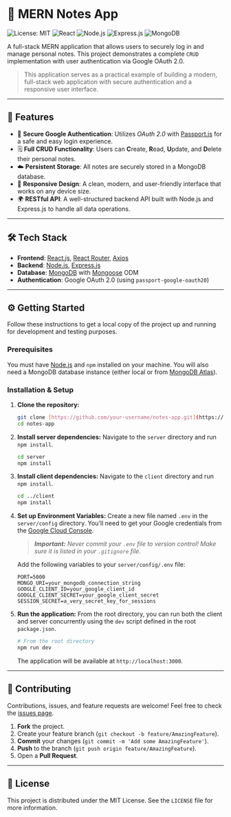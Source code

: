 # 📝 MERN Notes App

![License: MIT](https://img.shields.io/badge/License-MIT-yellow.svg)
![React](https://img.shields.io/badge/React-20232A?style=for-the-badge&logo=react&logoColor=61DAFB)
![Node.js](https://img.shields.io/badge/Node.js-339933?style=for-the-badge&logo=nodedotjs&logoColor=white)
![Express.js](https://img.shields.io/badge/Express.js-000000?style=for-the-badge&logo=express&logoColor=white)
![MongoDB](https://img.shields.io/badge/MongoDB-47A248?style=for-the-badge&logo=mongodb&logoColor=white)

A full-stack MERN application that allows users to securely log in and manage personal notes. This project demonstrates a complete `CRUD` implementation with user authentication via Google OAuth 2.0.

> This application serves as a practical example of building a modern, full-stack web application with secure authentication and a responsive user interface.



***

## 🚀 Features

* 🔐 **Secure Google Authentication**: Utilizes *OAuth 2.0* with [Passport.js](http.www.passportjs.org/) for a safe and easy login experience.
* 🗒️ **Full CRUD Functionality**: Users can **C**reate, **R**ead, **U**pdate, and **D**elete their personal notes.
* ☁️ **Persistent Storage**: All notes are securely stored in a MongoDB database.
* 📱 **Responsive Design**: A clean, modern, and user-friendly interface that works on any device size.
* 🌍 **RESTful API**: A well-structured backend API built with Node.js and Express.js to handle all data operations.

***

## 🛠️ Tech Stack

* **Frontend**: [React.js](https://react.dev/), [React Router](https://reactrouter.com/), [Axios](https://axios-http.com/)
* **Backend**: [Node.js](https://nodejs.org/), [Express.js](https://expressjs.com/)
* **Database**: [MongoDB](https://www.mongodb.com/) with [Mongoose](https://mongoosejs.com/) ODM
* **Authentication**: Google OAuth 2.0 (using `passport-google-oauth20`)

***

## ⚙️ Getting Started

Follow these instructions to get a local copy of the project up and running for development and testing purposes.

### Prerequisites

You must have [Node.js](https://nodejs.org/) and `npm` installed on your machine. You will also need a MongoDB database instance (either local or from [MongoDB Atlas](https://www.mongodb.com/cloud/atlas)).

### Installation & Setup

1.  **Clone the repository:**
    ```bash
    git clone [https://github.com/your-username/notes-app.git](https://github.com/your-username/notes-app.git)
    cd notes-app
    ```

2.  **Install server dependencies:**
    Navigate to the `server` directory and run `npm install`.
    ```bash
    cd server
    npm install
    ```

3.  **Install client dependencies:**
    Navigate to the `client` directory and run `npm install`.
    ```bash
    cd ../client
    npm install
    ```

4.  **Set up Environment Variables:**
    Create a new file named `.env` in the `server/config` directory. You'll need to get your Google credentials from the [Google Cloud Console](https://console.cloud.google.com/).

    > ***Important:*** *Never commit your `.env` file to version control! Make sure it is listed in your `.gitignore` file.*

    Add the following variables to your `server/config/.env` file:
    ```env
    PORT=5000
    MONGO_URI=your_mongodb_connection_string
    GOOGLE_CLIENT_ID=your_google_client_id
    GOOGLE_CLIENT_SECRET=your_google_client_secret
    SESSION_SECRET=a_very_secret_key_for_sessions
    ```

5.  **Run the application:**
    From the root directory, you can run both the client and server concurrently using the `dev` script defined in the root `package.json`.
    ```bash
    # From the root directory
    npm run dev
    ```
    The application will be available at `http://localhost:3000`.

***

## 🤝 Contributing

Contributions, issues, and feature requests are welcome! Feel free to check the [issues page](https://github.com/your-username/notes-app/issues).

1.  **Fork** the project.
2.  Create your feature branch (`git checkout -b feature/AmazingFeature`).
3.  **Commit** your changes (`git commit -m 'Add some AmazingFeature'`).
4.  **Push** to the branch (`git push origin feature/AmazingFeature`).
5.  Open a **Pull Request**.

***

## 📄 License

This project is distributed under the MIT License. See the `LICENSE` file for more information.
